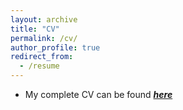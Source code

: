 ```yaml
---
layout: archive
title: "CV"
permalink: /cv/
author_profile: true
redirect_from:
  - /resume
---
```


* My complete CV can be found [_**here**_](https://drive.google.com/file/d/1D2T0tJewBNwq9x7jkylq5UxE5YFgkzkV/view?usp=sharing)

